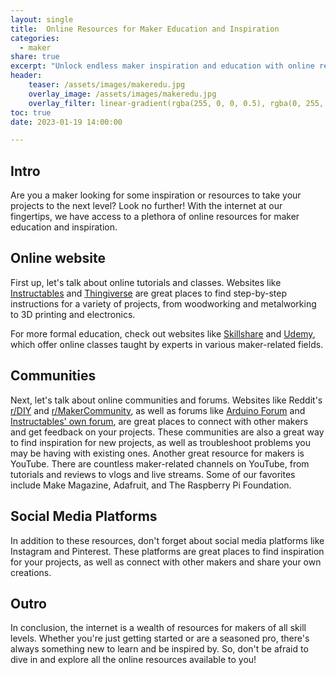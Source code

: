 ```yaml
---
layout: single
title:  Online Resources for Maker Education and Inspiration
categories:
  - maker
share: true
excerpt: "Unlock endless maker inspiration and education with online resources."
header:
    teaser: /assets/images/makeredu.jpg
    overlay_image: /assets/images/makeredu.jpg
    overlay_filter: linear-gradient(rgba(255, 0, 0, 0.5), rgba(0, 255, 255, 0.5))
toc: true
date: 2023-01-19 14:00:00

---
```

## Intro
Are you a maker looking for some inspiration or resources to take your projects to the next level? Look no further! With the internet at our fingertips, we have access to a plethora of online resources for maker education and inspiration.

## Online website
First up, let's talk about online tutorials and classes. Websites like [Instructables](https://www.instructables.com/) and [Thingiverse](https://www.thingiverse.com/) are great places to find step-by-step instructions for a variety of projects, from woodworking and metalworking to 3D printing and electronics. 

For more formal education, check out websites like [Skillshare](https://www.skillshare.com/) and [Udemy](https://www.udemy.com/it/), which offer online classes taught by experts in various maker-related fields.

## Communities
Next, let's talk about online communities and forums. Websites like Reddit's [r/DIY](https://www.reddit.com/r/DIY/) and [r/MakerCommunity](https://www.reddit.com/r/MakerCommunity/), as well as forums like [Arduino Forum](https://forum.arduino.cc/) and [Instructables' own forum](https://www.instructables.com/forum/), are great places to connect with other makers and get feedback on your projects. These communities are also a great way to find inspiration for new projects, as well as troubleshoot problems you may be having with existing ones. Another great resource for makers is YouTube. There are countless maker-related channels on YouTube, from tutorials and reviews to vlogs and live streams. Some of our favorites include Make Magazine, Adafruit, and The Raspberry Pi Foundation.

## Social Media Platforms
In addition to these resources, don't forget about social media platforms like Instagram and Pinterest. These platforms are great places to find inspiration for your projects, as well as connect with other makers and share your own creations.


## Outro
In conclusion, the internet is a wealth of resources for makers of all skill levels. Whether you're just getting started or are a seasoned pro, there's always something new to learn and be inspired by. So, don't be afraid to dive in and explore all the online resources available to you!